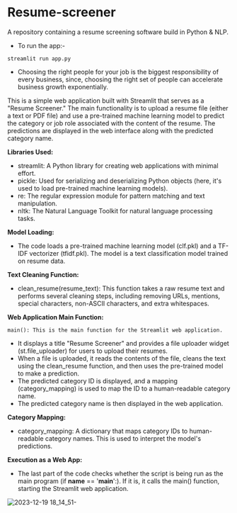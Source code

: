 # Resume-screener
A repository containing a resume screening software build in Python & NLP.
- To run the app:-
```
streamlit run app.py
```
- Choosing the right people for your job is the biggest responsibility of every business, since, choosing the right set of people can accelerate business growth exponentially.

This is a simple web application built with Streamlit that serves as a "Resume Screener." The main functionality is to upload a resume file (either a text or PDF file) and use a pre-trained machine learning model to predict the category or job role associated with the content of the resume. The predictions are displayed in the web interface along with the predicted category name.

**Libraries Used:**
- streamlit: A Python library for creating web applications with minimal effort.
- pickle: Used for serializing and deserializing Python objects (here, it's used to load pre-trained machine learning models).
- re: The regular expression module for pattern matching and text manipulation.
- nltk: The Natural Language Toolkit for natural language processing tasks.

**Model Loading:**
- The code loads a pre-trained machine learning model (clf.pkl) and a TF-IDF vectorizer (tfidf.pkl). The model is a text classification model trained on resume data.

**Text Cleaning Function:**
- clean_resume(resume_text): This function takes a raw resume text and performs several cleaning steps, including removing URLs, mentions, special characters, non-ASCII characters, and extra whitespaces.
  
**Web Application Main Function:**
```
main(): This is the main function for the Streamlit web application.
```
- It displays a title "Resume Screener" and provides a file uploader widget (st.file_uploader) for users to upload their resumes.
- When a file is uploaded, it reads the contents of the file, cleans the text using the clean_resume function, and then uses the pre-trained model to make a prediction.
- The predicted category ID is displayed, and a mapping (category_mapping) is used to map the ID to a human-readable category name.
- The predicted category name is then displayed in the web application.

**Category Mapping:**
- category_mapping: A dictionary that maps category IDs to human-readable category names. This is used to interpret the model's predictions.

**Execution as a Web App:**
- The last part of the code checks whether the script is being run as the main program (if __name__ == '__main__':). If it is, it calls the main() function, starting the Streamlit web application.

![2023-12-19 18_14_51-](https://github.com/Marx-wrld/Resume-screener/assets/105711066/e69aba16-f59c-4e4c-a0e3-9750f97e70f9)
